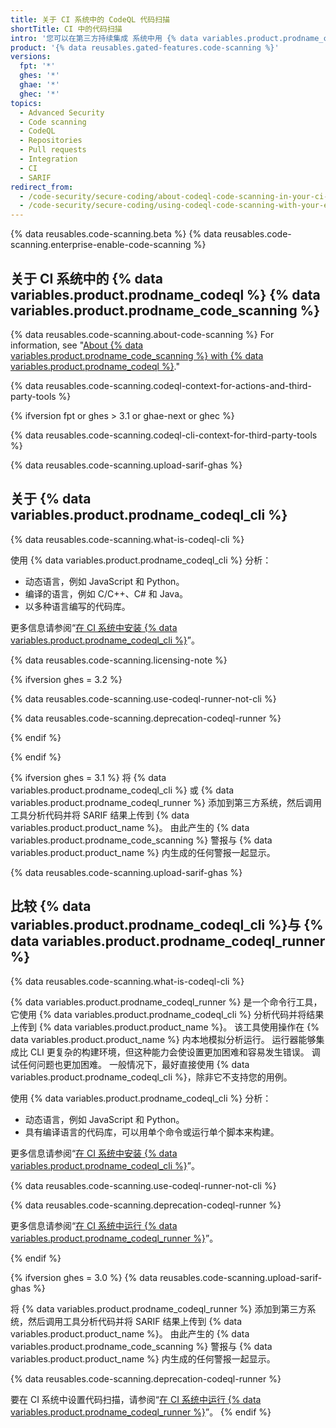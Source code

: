 ```yaml
---
title: 关于 CI 系统中的 CodeQL 代码扫描
shortTitle: CI 中的代码扫描
intro: '您可以在第三方持续集成 系统中用 {% data variables.product.prodname_codeql %} 分析您的代码，并将结果上传到 {% data variables.product.product_location %}。 由此产生的 {% data variables.product.prodname_code_scanning %} 警报与 {% data variables.product.product_name %} 内生成的任何警报一起显示。'
product: '{% data reusables.gated-features.code-scanning %}'
versions:
  fpt: '*'
  ghes: '*'
  ghae: '*'
  ghec: '*'
topics:
  - Advanced Security
  - Code scanning
  - CodeQL
  - Repositories
  - Pull requests
  - Integration
  - CI
  - SARIF
redirect_from:
  - /code-security/secure-coding/about-codeql-code-scanning-in-your-ci-system
  - /code-security/secure-coding/using-codeql-code-scanning-with-your-existing-ci-system/about-codeql-code-scanning-in-your-ci-system
---
```


<!--UI-LINK: When GitHub Enterprise Server 3.1+ doesn't have GitHub Actions set up, the Security > Code scanning alerts view links to this article.-->

{% data reusables.code-scanning.beta %}
{% data reusables.code-scanning.enterprise-enable-code-scanning %}

## 关于 CI 系统中的 {% data variables.product.prodname_codeql %} {% data variables.product.prodname_code_scanning %}

{% data reusables.code-scanning.about-code-scanning %} For information, see "[About {% data variables.product.prodname_code_scanning %} with {% data variables.product.prodname_codeql %}](/code-security/secure-coding/automatically-scanning-your-code-for-vulnerabilities-and-errors/about-code-scanning-with-codeql)."

{% data reusables.code-scanning.codeql-context-for-actions-and-third-party-tools %}

{% ifversion fpt or ghes > 3.1 or ghae-next or ghec %}
<!--Content for GitHub.com, GHAE next, and GHES 3.2 and onward. CodeQL CLI is the preferred method, and CodeQL runner is deprecated. -->

{% data reusables.code-scanning.codeql-cli-context-for-third-party-tools %}

{% data reusables.code-scanning.upload-sarif-ghas %}

## 关于 {% data variables.product.prodname_codeql_cli %}

{% data reusables.code-scanning.what-is-codeql-cli %}

使用 {% data variables.product.prodname_codeql_cli %} 分析：

- 动态语言，例如 JavaScript 和 Python。
- 编译的语言，例如 C/C++、C# 和 Java。
- 以多种语言编写的代码库。

更多信息请参阅“[在 CI 系统中安装 {% data variables.product.prodname_codeql_cli %}](/code-security/secure-coding/using-codeql-code-scanning-with-your-existing-ci-system/installing-codeql-cli-in-your-ci-system)”。

{% data reusables.code-scanning.licensing-note %}

{% ifversion ghes = 3.2 %}
<!-- Content for GHES 3.2 only. CodeQL CLI 2.6.2, which introduces full feature parity between CodeQL CLI and CodeQL runner, is officially recommended for GHES 3.3+, so some people may need to use the CodeQL runner -->

{% data reusables.code-scanning.use-codeql-runner-not-cli %}

{% data reusables.code-scanning.deprecation-codeql-runner %}

{% endif %}

{% endif %}

<!--Content for GHES 3.1 only. Both CodeQL CLI and CodeQL runner are available -->
{% ifversion ghes = 3.1 %}
将 {% data variables.product.prodname_codeql_cli %} 或 {% data variables.product.prodname_codeql_runner %} 添加到第三方系统，然后调用工具分析代码并将 SARIF 结果上传到 {% data variables.product.product_name %}。 由此产生的 {% data variables.product.prodname_code_scanning %} 警报与 {% data variables.product.product_name %} 内生成的任何警报一起显示。

{% data reusables.code-scanning.upload-sarif-ghas %}

## 比较 {% data variables.product.prodname_codeql_cli %}与 {% data variables.product.prodname_codeql_runner %}

{% data reusables.code-scanning.what-is-codeql-cli %}

{% data variables.product.prodname_codeql_runner %} 是一个命令行工具，它使用 {% data variables.product.prodname_codeql_cli %} 分析代码并将结果上传到 {% data variables.product.product_name %}。 该工具使用操作在 {% data variables.product.product_name %} 内本地模拟分析运行。 运行器能够集成比 CLI 更复杂的构建环境，但这种能力会使设置更加困难和容易发生错误。 调试任何问题也更加困难。 一般情况下，最好直接使用 {% data variables.product.prodname_codeql_cli %}，除非它不支持您的用例。

使用 {% data variables.product.prodname_codeql_cli %} 分析：

- 动态语言，例如 JavaScript 和 Python。
- 具有编译语言的代码库，可以用单个命令或运行单个脚本来构建。

更多信息请参阅“[在 CI 系统中安装 {% data variables.product.prodname_codeql_cli %}](/code-security/secure-coding/using-codeql-code-scanning-with-your-existing-ci-system/installing-codeql-cli-in-your-ci-system)”。

{% data reusables.code-scanning.use-codeql-runner-not-cli %}

{% data reusables.code-scanning.deprecation-codeql-runner %}

更多信息请参阅“[在 CI 系统中运行 {% data variables.product.prodname_codeql_runner %}](/code-security/secure-coding/running-codeql-runner-in-your-ci-system)”。

{% endif %}

<!--Content for GHES 3.0 only. Only CodeQL runner is available -->
{% ifversion ghes = 3.0 %}
{% data reusables.code-scanning.upload-sarif-ghas %}

将 {% data variables.product.prodname_codeql_runner %} 添加到第三方系统，然后调用工具分析代码并将 SARIF 结果上传到 {% data variables.product.product_name %}。 由此产生的 {% data variables.product.prodname_code_scanning %} 警报与 {% data variables.product.product_name %} 内生成的任何警报一起显示。

{% data reusables.code-scanning.deprecation-codeql-runner %}

要在 CI 系统中设置代码扫描，请参阅“[在 CI 系统中运行 {% data variables.product.prodname_codeql_runner %}](/code-security/secure-coding/running-codeql-runner-in-your-ci-system)”。
{% endif %}
